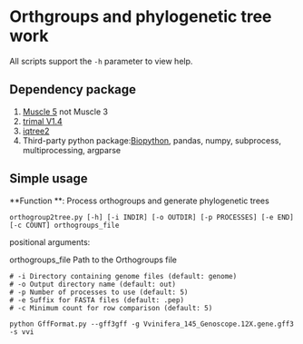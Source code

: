 # Orthgroups and phylogenetic tree work

All scripts support the `-h` parameter to view help.

## Dependency package

1. [Muscle 5](http://drive5.com/muscle/) not Muscle 3
2. [trimal V1.4](https://github.com/inab/trimal)
3. [iqtree2](https://github.com/iqtree/iqtree2)
4. Third-party python package:[Biopython](https://biopython.org/), pandas, numpy, subprocess, multiprocessing, argparse 

## Simple usage

**Function **: Process orthogroups and generate phylogenetic trees 

`orthogroup2tree.py [-h] [-i INDIR] [-o OUTDIR] [-p PROCESSES] [-e END] [-c COUNT] orthogroups_file`

positional arguments:

orthogroups_file      Path to the Orthogroups file

```
# -i Directory containing genome files (default: genome)
# -o Output directory name (default: out)
# -p Number of processes to use (default: 5)
# -e Suffix for FASTA files (default: .pep)
# -c Minimum count for row comparison (default: 5)

python GffFormat.py --gff3gff -g Vvinifera_145_Genoscope.12X.gene.gff3 -s vvi
```